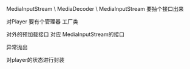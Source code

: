 MediaInputStream \ MediaDecoder \ MediaInputStream 要抽个接口出来

对Player 要有个管理器 工厂类

对外的预加载接口 对应 MediaInputStream的接口

异常抛出

对player的状态进行封装